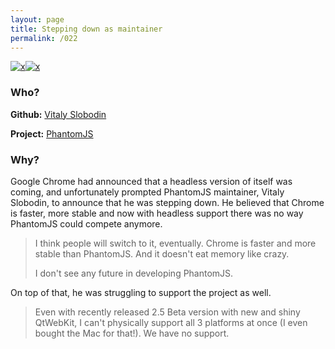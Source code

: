 ```yaml
---
layout: page
title: Stepping down as maintainer
permalink: /022
---
```


[![x](https://img.shields.io/badge/-Project%20Direction-brightgreen)](/#ProjectD)[![x](https://img.shields.io/badge/-Lack%20of%20Support-e2062c)](/#LOS)

### Who?

**Github:** [Vitaly Slobodin](https://github.com/vitallium)

**Project:** [PhantomJS](https://github.com/ariya/phantomjs)

### Why?

Google Chrome had announced that a headless version of itself was coming, and unfortunately prompted PhantomJS maintainer, Vitaly Slobodin, to announce that he was stepping down. He believed that Chrome is faster, more stable and now with headless support there was no way PhantomJS could compete anymore. 

> I think people will switch to it, eventually. Chrome is faster and  more stable than PhantomJS. And it doesn't eat memory like crazy.
>
> I don't see any future in developing PhantomJS.

On top of that, he was struggling to support the project as well.

> Even with recently released 2.5 Beta version with new and shiny  QtWebKit, I can't physically support all 3 platforms at once (I even  bought the Mac for that!). We have no support.